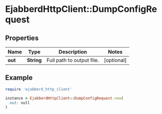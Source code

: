 # EjabberdHttpClient::DumpConfigRequest

## Properties

| Name | Type | Description | Notes |
| ---- | ---- | ----------- | ----- |
| **out** | **String** | Full path to output file. | [optional] |

## Example

```ruby
require 'ejabberd_http_client'

instance = EjabberdHttpClient::DumpConfigRequest.new(
  out: null
)
```

